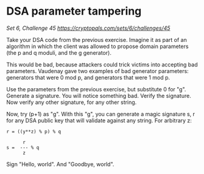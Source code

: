# DSA parameter tampering

_Set 6, Challenge 45_
_https://cryptopals.com/sets/6/challenges/45_

Take your DSA code from the previous exercise. Imagine it as part of an algorithm in which the client was allowed to propose domain parameters (the p and q moduli, and the g generator).

This would be bad, because attackers could trick victims into accepting bad parameters. Vaudenay gave two examples of bad generator parameters: generators that were 0 mod p, and generators that were 1 mod p.

Use the parameters from the previous exercise, but substitute 0 for "g". Generate a signature. You will notice something bad. Verify the signature. Now verify any other signature, for any other string.

Now, try (p+1) as "g". With this "g", you can generate a magic signature s, r for any DSA public key that will validate against any string. For arbitrary z:

    r = ((y**z) % p) % q

          r
    s =  --- % q
          z

Sign "Hello, world". And "Goodbye, world".

